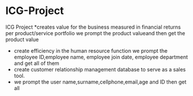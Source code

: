 # ICG-Project
ICG Project
*creates value for the business measured in financial returns per product/service portfolio
we prompt the product valueand then get the product value 
* create efficiency in the human resource function
we prompt the employee ID,employee name, employee join date, employee department and get all of them
* create customer relationship management database to serve as a sales tool.
* we prompt the user name,surname,cellphone,email,age and ID then get all
